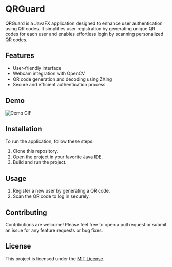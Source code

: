 # QRGuard

QRGuard is a JavaFX application designed to enhance user authentication using QR codes. It simplifies user registration by generating unique QR codes for each user and enables effortless login by scanning personalized QR codes.

## Features
- User-friendly interface
- Webcam integration with OpenCV
- QR code generation and decoding using ZXing
- Secure and efficient authentication process

## Demo
![Demo GIF](https://github.com/Amin-Norouzi/QRGuard/blob/main/assets/QRGuard-VID.gif)

## Installation
To run the application, follow these steps:
1. Clone this repository.
2. Open the project in your favorite Java IDE.
3. Build and run the project.

## Usage
1. Register a new user by generating a QR code.
2. Scan the QR code to log in securely.

## Contributing
Contributions are welcome! Please feel free to open a pull request or submit an issue for any feature requests or bug fixes.

## License
This project is licensed under the [MIT License](LICENSE).
